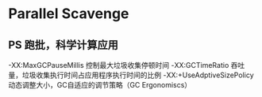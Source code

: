 # Parallel Scavenge

## PS 跑批，科学计算应用
-XX:MaxGCPauseMillis 控制最大垃圾收集停顿时间
-XX:GCTimeRatio 吞吐量，垃圾收集执行时间占应用程序执行时间的比例
-XX:+UseAdptiveSizePolicy 动态调整大小，GC自适应的调节策略（GC Ergonomiscs）



